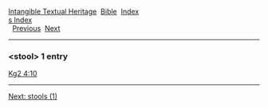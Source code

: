 [Intangible Textual Heritage](../../index)  [Bible](../index) 
[Index](index)   
[s Index](_s_)  
  [Previous](c10955)  [Next](c10957) 

------------------------------------------------------------------------

### &lt;stool&gt; 1 entry

[Kg2 4:10](../kjv/kg2004.htm#010)  

------------------------------------------------------------------------

[Next: stools (1)](c10957)
